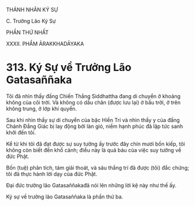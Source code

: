THÁNH NHÂN KÝ SỰ

C. Trưởng Lão Ký Sự

PHẦN THỨ NHẤT

XXXII. PHẨM ĀRAKKHADĀYAKA

# 313. Ký Sự về Trưởng Lão Gatasaññaka

Tôi đã nhìn thấy đấng Chiến Thắng Siddhattha đang di chuyển ở khoảng không của cõi trời. Và không có dấu chân (được lưu lại) ở bầu trời, ở trên không trung, ở lớp khí quyển.

Sau khi nhìn thấy sự di chuyển của bậc Hiền Trí và nhìn thấy y của đấng Chánh Đẳng Giác bị lay động bởi làn gió, niềm hạnh phúc đã lập tức sanh khởi đến tôi.

Kể từ khi tôi đã đạt được sự suy tưởng ấy trước đây chín mươi bốn kiếp, tôi không còn biết đến khổ cảnh; điều này là quả báu của việc suy tưởng về đức Phật.

Bốn (tuệ) phân tích, tám giải thoát, và sáu thắng trí đã được (tôi) đắc chứng; tôi đã thực hành lời dạy của đức Phật.

Đại đức trưởng lão Gatasaññakađã nói lên những lời kệ này như thế ấy.

Ký sự về trưởng lão Gatasaññaka là phần thứ ba.
